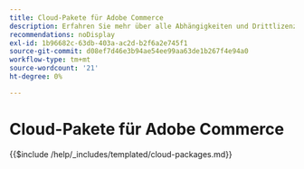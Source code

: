 ```yaml
---
title: Cloud-Pakete für Adobe Commerce
description: Erfahren Sie mehr über alle Abhängigkeiten und Drittlizenzen, die in Adobe Commerce verwendet werden.
recommendations: noDisplay
exl-id: 1b96682c-63db-403a-ac2d-b2f6a2e745f1
source-git-commit: d08ef7d46e3b94ae54ee99aa63de1b267f4e94a0
workflow-type: tm+mt
source-wordcount: '21'
ht-degree: 0%

---
```


# Cloud-Pakete für Adobe Commerce

{{$include /help/_includes/templated/cloud-packages.md}}

<!-- Last updated from includes: 2025-04-08 18:35:17 -->
